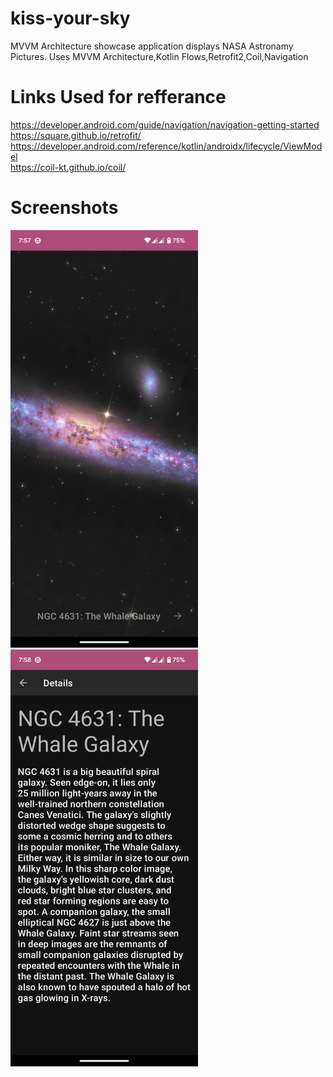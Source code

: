 # kiss-your-sky
MVVM Architecture showcase application displays NASA Astronamy Pictures.
Uses MVVM Architecture,Kotlin Flows,Retrofit2,Coil,Navigation

# Links Used for refferance

https://developer.android.com/guide/navigation/navigation-getting-started<br>
https://square.github.io/retrofit/<br>
https://developer.android.com/reference/kotlin/androidx/lifecycle/ViewModel<br>
https://coil-kt.github.io/coil/

# Screenshots
<img src="https://github.com/goputtanz/kiss-your-sky/blob/master/images/home.png" width="300"/>   <img src="https://github.com/goputtanz/kiss-your-sky/blob/master/images/details.png" width="300"/>
